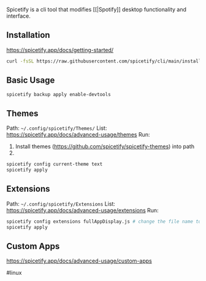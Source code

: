 Spicetify is a cli tool that modifies [[|Spotify]] desktop functionality and interface. 
## Installation
https://spicetify.app/docs/getting-started/
```sh
curl -fsSL https://raw.githubusercontent.com/spicetify/cli/main/install.sh | sh
```
## Basic Usage
```sh
spicetify backup apply enable-devtools
```
## Themes
Path: `~/.config/spicetify/Themes/`
List: https://spicetify.app/docs/advanced-usage/themes
Run:
1. Install themes (https://github.com/spicetify/spicetify-themes) into path
2. 
```sh
spicetify config current-theme text
spicetify apply		
```
## Extensions
Path: `~/.config/spicetify/Extensions`
List: https://spicetify.app/docs/advanced-usage/extensions
Run:
```sh
spicetify config extensions fullAppDisplay.js # change the file name to the extension you want
spicetify apply
```
## Custom Apps
https://spicetify.app/docs/advanced-usage/custom-apps

#linux 